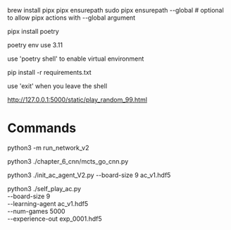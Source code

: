 brew install pipx
pipx ensurepath
sudo pipx ensurepath --global # optional to allow pipx actions with --global argument

pipx install poetry

poetry env use 3.11 

use 'poetry shell' to enable virtual environment

pip install -r requirements.txt


use 'exit' when you leave the shell

http://127.0.0.1:5000/static/play_random_99.html

# Commands

python3 -m run_network_v2

python3 ./chapter_6_cnn/mcts_go_cnn.py

python3 ./init_ac_agent_V2.py --board-size 9 ac_v1.hdf5

python3 ./self_play_ac.py \
--board-size 9 \
--learning-agent ac_v1.hdf5 \
--num-games 5000 \
--experience-out exp_0001.hdf5
